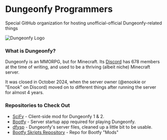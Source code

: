 # Dungeonfy Programmers
Special GitHub organization for hosting unofficial-official Dungeonfy-related things

![Dungeonfy Logo](https://cdn.discordapp.com/icons/868049400981762049/38ed195df332a1696f606ba5db6c3dd1.png?size=128&quality=lossless "Dungeonfy Logo")

### What is Dungeonfy?
Dungeonfy is an MMORPG, but for Minecraft. Its [Discord](https://discord.gg/yhw4ajkCu8) has 678 members at the time of writing, and used to be a thriving (albeit niche) Minecraft server.

It was closed in October 2024, when the server owner (@enookie or "Enook" on Discord) moved on to different things after running the server for almost 4 years.


### Repositories to Check Out
- [SciFy](https://github.com/Dungeonfy-Programmers/SciFy) - Client-side mod for Dungeonfy 1 & 2.
- [Bootfy](https://github.com/Dungeonfy-Programmers/Bootfy) - Server startup app required for playing Dungeonfy.
- [dfysp](https://github.com/Dungeonfy-Programmers/dfysp) - Dungeonfy's server files, cleaned up a little bit to be usable.
- [Bootfy Skripts Repository](https://github.com/Dungeonfy-Programmers/Bootfy-Skripts-Repository) - Repo for Bootfy "Mods"
